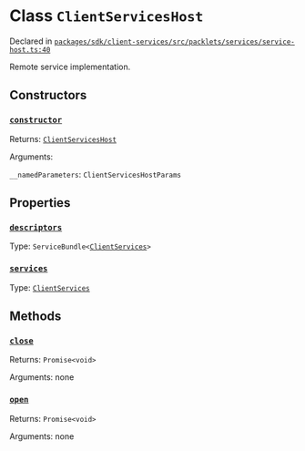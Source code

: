 # Class `ClientServicesHost`
Declared in [`packages/sdk/client-services/src/packlets/services/service-host.ts:40`](https://github.com/dxos/protocols/blob/main/packages/sdk/client-services/src/packlets/services/service-host.ts#L40)


Remote service implementation.

## Constructors
### [`constructor`](https://github.com/dxos/protocols/blob/main/packages/sdk/client-services/src/packlets/services/service-host.ts#L44)


Returns: [`ClientServicesHost`](/api/@dxos/client-services/classes/ClientServicesHost)

Arguments: 

`__namedParameters`: `ClientServicesHostParams`

## Properties
### [`descriptors`](https://github.com/dxos/protocols/blob/main/packages/sdk/client-services/src/packlets/services/service-host.ts#L80)
Type: `ServiceBundle<`[`ClientServices`](/api/@dxos/client-services/types/ClientServices)`>`
### [`services`](https://github.com/dxos/protocols/blob/main/packages/sdk/client-services/src/packlets/services/service-host.ts#L84)
Type: [`ClientServices`](/api/@dxos/client-services/types/ClientServices)

## Methods
### [`close`](https://github.com/dxos/protocols/blob/main/packages/sdk/client-services/src/packlets/services/service-host.ts#L95)


Returns: `Promise<void>`

Arguments: none
### [`open`](https://github.com/dxos/protocols/blob/main/packages/sdk/client-services/src/packlets/services/service-host.ts#L88)


Returns: `Promise<void>`

Arguments: none
